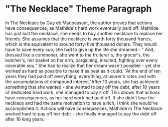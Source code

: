 # "The Necklace" Theme Paragraph

In The Necklace by Guy de Maupassant, the author proves that actions have consequences, as Mathilde's hard work eventually paid off. Mathilde has just lost the necklace, she needs to buy another necklace to replace her friends. She assumes that the necklace is worth forty thousand francs, which is the equivalent to around forty-five thousand dollars. They would have to save every suo, she had to give up the life she dreamed - " And, dressed like a commoner, she went to the fruiterer's, the grocer's, the butcher's, her basket on her arm, bargaining, insulted, fighting over every miserable sou." She had to realize that her dream wasn't possible - yet she worked as hard as possible to make it as best as it could. "At the end of ten years they had paid off everything, everything, at usurer's rates and with the accumulations of compound interest."After 10 years, she has achieved something that she wanted - she wanted to pay off the debt, after 10 years of dedicated hard work, she managed to pay it off. This shows that actions have consequences, as her hard work had paid off. If she didn't lose the necklace and had the same motivation to have a rich, I think she would've accomplished it. Actions will have consequences, Mathilde in The Necklace worked hard to pay off her debt - she finally managed to pay the debt off after 10 long years.
